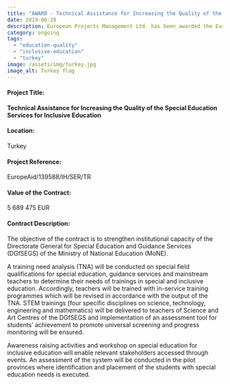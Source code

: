 ```yaml
---
title: "AWARD - Technical Assistance for Increasing the Quality of the Special Education Services for Inclusive Education"
date: 2019-06-28
description: European Projects Management Ltd. has been awarded the EuropeAid project contract in Turkey, in consortium with WYG Turkey.
category: ongoing
tags: 
  - "education-quality"
  - "inclusive-education"
  - "turkey"
image: /assets/img/turkey.jpg
image_alt: Turkey flag
---
```

#### Project Title:

**Technical Assistance for Increasing the Quality of the Special Education Services for Inclusive Education**

#### Location:

Turkey

#### Project Reference:

EuropeAid/139588/IH/SER/TR

#### Value of the Contract:

5 689 475 EUR

#### Contract Description:

The objective of the contract is to strengthen institutional capacity of the Directorate General for Special Education and Guidance Services (DGfSEGS) of the Ministry of National Education (MoNE).

A training need analysis (TNA) will be conducted on special field qualifications for special education, guidance services and mainstream teachers to determine their needs of trainings in special and inclusive education. Accordingly, teachers will be trained with in-service training programmes which will be revised in accordance with the output of the TNA. STEM trainings (four specific disciplines on science, technology, engineering and mathematics) will be delivered to teachers of Science and Art Centres of the DGfSEGS and implementation of an assessment tool for students’ achievement to promote universal screening and progress monitoring will be ensured.

Awareness raising activities and workshop on special education for inclusive education will enable relevant stakeholders accessed through events. An assessment of the system will be conducted in the pilot provinces where identification and placement of the students with special education needs is executed.

